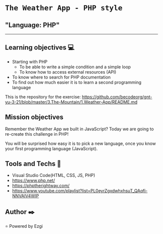 
# `The Weather App - PHP style`

## "Language: PHP"

---

## Learning objectives :computer:

- Starting with PHP
  - To be able to write a simple condition and a simple loop
  - To know how to access external resources (API)
- To know where to search for PHP documentation
- To find out how much easier it is to learn a second programming language

This is the repository for the exercise: https://github.com/becodeorg/gnt-yu-3-21/blob/master/3.The-Mountain/1.Weather-App/README.md


## Mission objectives

Remember the Weather App we built in JavaScript? Today we are going to re-create this challenge in PHP!

You will be surprised how easy it is to pick a new language, once you know your first programming language (JavaScript).

## Tools and Techs :wrench:
+ Visual Studio Code(HTML, CSS, JS, PHP)
+ https://www.php.net/
+ https://phptherightway.com/
+ https://www.youtube.com/playlist?list=PL0eyrZgxdwhxhsuT_QAqfi-NNVAlV4WIP


## Author :black_nib:
:star: Powered by Ezgi

